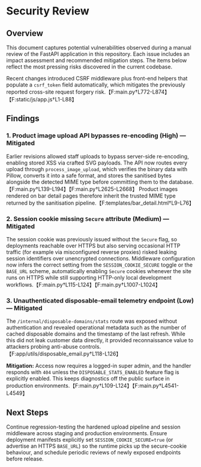 # Security Review

## Overview
This document captures potential vulnerabilities observed during a manual review of the FastAPI application in this repository.
Each issue includes an impact assessment and recommended mitigation steps. The items below reflect the most pressing risks
discovered in the current codebase.

Recent changes introduced CSRF middleware plus front-end helpers that populate a `csrf_token` field automatically, which
mitigates the previously reported cross-site request forgery risk.【F:main.py†L772-L874】【F:static/js/app.js†L1-L88】

## Findings

### 1. Product image upload API bypasses re-encoding (High) — Mitigated
Earlier revisions allowed staff uploads to bypass server-side re-encoding, enabling stored XSS via crafted SVG payloads. The
API now routes every upload through `process_image_upload`, which verifies the binary data with Pillow, converts it into a safe
format, and stores the sanitised bytes alongside the detected MIME type before committing them to the database.【F:main.py†L139-L194】【F:main.py†L2625-L2668】
Product images rendered on bar detail pages therefore inherit the trusted MIME type returned by the sanitisation pipeline.【F:templates/bar_detail.html†L9-L76】

### 2. Session cookie missing `Secure` attribute (Medium) — Mitigated
The session cookie was previously issued without the `Secure` flag, so deployments reachable over HTTPS but also serving
occasional HTTP traffic (for example via misconfigured reverse proxies) risked leaking session identifiers over unencrypted
connections. Middleware configuration now infers the correct setting from the `SESSION_COOKIE_SECURE` toggle or the `BASE_URL`
scheme, automatically enabling `Secure` cookies whenever the site runs on HTTPS while still supporting HTTP-only local
development workflows.【F:main.py†L115-L124】【F:main.py†L1007-L1024】

### 3. Unauthenticated disposable-email telemetry endpoint (Low) — Mitigated
The `/internal/disposable-domains/stats` route was exposed without authentication and revealed operational metadata such as the number of cached disposable domains and the timestamp of the last refresh. While this did not leak customer data directly, it provided reconnaissance value to attackers probing anti-abuse controls.【F:app/utils/disposable_email.py†L118-L126】

**Mitigation:** Access now requires a logged-in super admin, and the handler responds with `404` unless the `DISPOSABLE_STATS_ENABLED` feature flag is explicitly enabled. This keeps diagnostics off the public surface in production environments.【F:main.py†L109-L124】【F:main.py†L4541-L4549】

## Next Steps
Continue regression-testing the hardened upload pipeline and session middleware across staging and production environments.
Ensure deployment manifests explicitly set `SESSION_COOKIE_SECURE=true` (or advertise an HTTPS `BASE_URL`) so the runtime picks
up the secure-cookie behaviour, and schedule periodic reviews of newly exposed endpoints before release.
